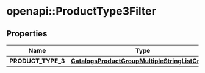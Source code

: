 # openapi::ProductType3Filter


## Properties
Name | Type | Description | Notes
------------ | ------------- | ------------- | -------------
**PRODUCT_TYPE_3** | [**CatalogsProductGroupMultipleStringListCriteria**](.md) |  | 


